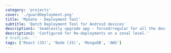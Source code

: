 ```yaml
---
category: 'projects'
cover: './guardDeployment.png'
title: 'MyGate - Deployment Tool'
subtitle: 'Batch Deployment Tool for Android devices'
description1: 'Seamlessly upgrade app - forced/regular for all the devices'
description2: 'Configured for Re-deployments on a zonal level.'
# hrefLink: ''
tags: ['React (JS)', 'Node (JS)', 'MongoDB', 'AWS']
---
```

